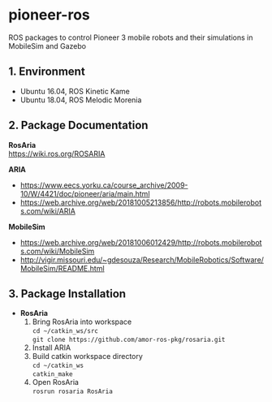 # pioneer-ros
ROS packages to control Pioneer 3 mobile robots and their simulations in MobileSim and Gazebo

## 1. Environment
- Ubuntu 16.04, ROS Kinetic Kame 
- Ubuntu 18.04, ROS Melodic Morenia 
  
## 2. Package Documentation

**RosAria**  
https://wiki.ros.org/ROSARIA 
  
**ARIA**  
- https://www.eecs.yorku.ca/course_archive/2009-10/W/4421/doc/pioneer/aria/main.html 
- https://web.archive.org/web/20181005213856/http://robots.mobilerobots.com/wiki/ARIA 

**MobileSim** 
- https://web.archive.org/web/20181006012429/http://robots.mobilerobots.com/wiki/MobileSim 
- http://vigir.missouri.edu/~gdesouza/Research/MobileRobotics/Software/MobileSim/README.html 

## 3. Package Installation

- **RosAria**  
	1. Bring RosAria into workspace  
    `cd ~/catkin_ws/src`  
    `git clone https://github.com/amor-ros-pkg/rosaria.git`  
  2. Install ARIA  
  3. Build catkin workspace directory  
    `cd ~/catkin_ws`  
    `catkin_make`  
  4. Open RosAria  
    `rosrun rosaria RosAria`
